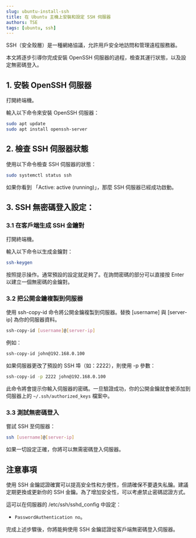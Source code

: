 ```yaml
---
slug: ubuntu-install-ssh
title: 在 Ubuntu 主機上安裝和設定 SSH 伺服器
authors: TSE
tags: [ubuntu, ssh]
---
```


SSH（安全殼層）是一種網絡協議，允許用戶安全地訪問和管理遠程服務器。

本文將逐步引導你完成安裝 OpenSSH 伺服器的過程，檢查其運行狀態，以及設定無密碼登入。

<!--truncate-->


## 1. 安裝 OpenSSH 伺服器

打開終端機。

輸入以下命令來安裝 OpenSSH 伺服器：

```bash
sudo apt update
sudo apt install openssh-server
```

## 2. 檢查 SSH 伺服器狀態

使用以下命令檢查 SSH 伺服器的狀態：

```bash
sudo systemctl status ssh
```

如果你看到 「Active: active (running)」，那麼 SSH 伺服器已經成功啟動。

## 3. SSH 無密碼登入設定：

### 3.1 在客戶端生成 SSH 金鑰對

打開終端機。

輸入以下命令以生成金鑰對：

```bash
ssh-keygen
```

按照提示操作。通常預設的設定就足夠了。在詢問密碼的部分可以直接按 Enter 以建立一個無密碼的金鑰對。

### 3.2 把公開金鑰複製到伺服器

使用 ssh-copy-id 命令將公開金鑰複製到伺服器。替換 [username] 與 [server-ip] 為你的伺服器資料。

```bash
ssh-copy-id [username]@[server-ip]
```

例如：

```bash
ssh-copy-id john@192.168.0.100
```

如果伺服器更改了預設的 SSH 埠（如：2222），則使用 -p 參數：

```bash
ssh-copy-id -p 2222 john@192.168.0.100
```

此命令將會提示你輸入伺服器的密碼。一旦驗證成功，你的公開金鑰就會被添加到伺服器上的 `~/.ssh/authorized_keys` 檔案中。

### 3.3 測試無密碼登入

嘗試 SSH 至伺服器：

```bash
ssh [username]@[server-ip]
```

如果一切設定正確，你將可以無需密碼登入伺服器。

## 注意事項

使用 SSH 金鑰認證確實可以提高安全性和方便性，但請確保不要遺失私鑰。建議定期更換或更新你的 SSH 金鑰。為了增加安全性，可以考慮禁止密碼認證方式。

這可以在伺服器的 /etc/ssh/sshd_config 中設定：

- `PasswordAuthentication no`。

完成上述步驟後，你將能夠使用 SSH 金鑰認證從客戶端無密碼登入伺服器。


